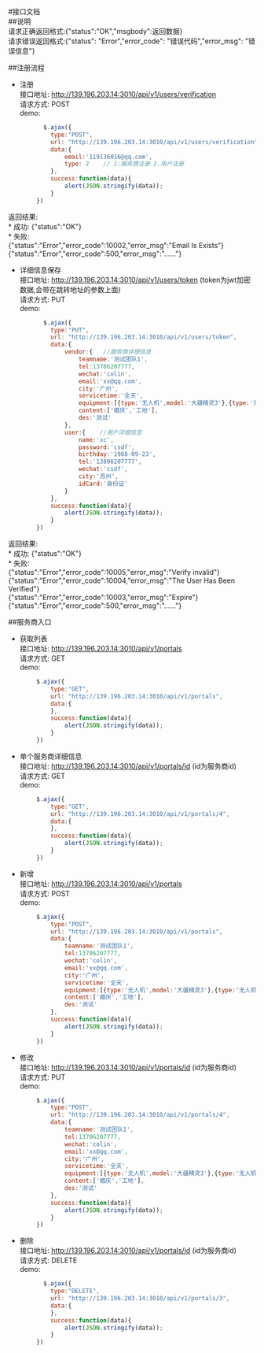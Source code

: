 #接口文档  
##说明  
请求正确返回格式:{"status":"OK","msgbody":返回数据}  
请求错误返回格式:{"status": "Error","error_code": "错误代码","error_msg": "错误信息"}

##注册流程
* 注册  
接口地址: http://139.196.203.14:3010/api/v1/users/verification  
请求方式: POST    
demo:  
```javascript  
          $.ajax({
            type:"POST",
            url: "http://139.196.203.14:3010/api/v1/users/verification",
            data:{
                email:'119136016@qq.com',
                type: 2    // 1:服务商注册 2.用户注册
            },
            success:function(data){
                alert(JSON.stringify(data));
            }
        })
```  
返回结果:  
    * 成功: {"status":"OK"}  
    * 失败:   
{"status":"Error","error_code":10002,"error_msg":"Email Is Exists"}  
{"status":"Error","error_code":500,"error_msg":"......"}

* 详细信息保存  
接口地址: http://139.196.203.14:3010/api/v1/users/token  (token为jwt加密数据,会带在跳转地址的参数上面)  
请求方式: PUT    
demo:  
```javascript  
          $.ajax({
            type:"PUT",
            url: "http://139.196.203.14:3010/api/v1/users/token",
            data:{
                vendor:{   //服务商详细信息
                    teamname:'测试团队1',
                    tel:13706207777,
                    wechat:'colin',
                    email:'xx@qq.com',
                    city:'广州',
                    servicetime:'全天',
                    equipment:[{type:'无人机',model:'大疆精灵3'},{type:'无人机',model:'大疆精灵3'}],
                    content:['婚庆','工地'],
                    des:'测试'
                },
                user:{    //用户详细信息
                    name:'xc',
                    password:'csdf',
                    birthday:'1988-09-23',
                    tel:'13806207777',
                    wechat:'csdf',
                    city:'苏州',
                    idCard:'身份证'
                }  
            },
            success:function(data){
                alert(JSON.stringify(data));
            }
        })
```  
返回结果:  
    * 成功: {"status":"OK"}  
    * 失败:  
{"status":"Error","error_code":10005,"error_msg":"Verify invalid"}  
{"status":"Error","error_code":10004,"error_msg":"The User Has Been Verified"}  
{"status":"Error","error_code":10003,"error_msg":"Expire"}  
{"status":"Error","error_code":500,"error_msg":"......"}

##服务商入口
* 获取列表  
接口地址: http://139.196.203.14:3010/api/v1/portals  
请求方式: GET  
demo:
```javascript
        $.ajax({
            type:"GET",
            url: "http://139.196.203.14:3010/api/v1/portals",
            data:{
            },
            success:function(data){
                alert(JSON.stringify(data));
            }
        })
```

* 单个服务商详细信息  
接口地址: http://139.196.203.14:3010/api/v1/portals/id  (id为服务商id)  
请求方式: GET  
demo:
```javascript
        $.ajax({
            type:"GET",
            url: "http://139.196.203.14:3010/api/v1/portals/4",
            data:{
            },
            success:function(data){
                alert(JSON.stringify(data));
            }
        })
```

* 新增  
接口地址: http://139.196.203.14:3010/api/v1/portals  
请求方式: POST  
demo:  
```javascript  
        $.ajax({
            type:"POST",
            url: "http://139.196.203.14:3010/api/v1/portals",
            data:{
                teamname:'测试团队1',
                tel:13706207777,
                wechat:'colin',
                email:'xx@qq.com',
                city:'广州',
                servicetime:'全天',
                equipment:[{type:'无人机',model:'大疆精灵3'},{type:'无人机',model:'大疆精灵3'}],
                content:['婚庆','工地'],
                des:'测试'
            },
            success:function(data){
                alert(JSON.stringify(data));
            }
        })
```

* 修改  
接口地址: http://139.196.203.14:3010/api/v1/portals/id  (id为服务商id)  
请求方式: PUT  
demo:  
```javascript  
        $.ajax({
            type:"POST",
            url: "http://139.196.203.14:3010/api/v1/portals/4",
            data:{
                teamname:'测试团队1',
                tel:13706207777,
                wechat:'colin',
                email:'xx@qq.com',
                city:'广州',
                servicetime:'全天',
                equipment:[{type:'无人机',model:'大疆精灵3'},{type:'无人机',model:'大疆精灵3'}],
                content:['婚庆','工地'],
                des:'测试'
            },
            success:function(data){
                alert(JSON.stringify(data));
            }
        })
```

* 删除  
接口地址: http://139.196.203.14:3010/api/v1/portals/id  (id为服务商id)  
请求方式: DELETE  
demo:  
```javascript  
          $.ajax({
            type:"DELETE",
            url: "http://139.196.203.14:3010/api/v1/portals/3",
            data:{
            },
            success:function(data){
                alert(JSON.stringify(data));
            }
        })
```
